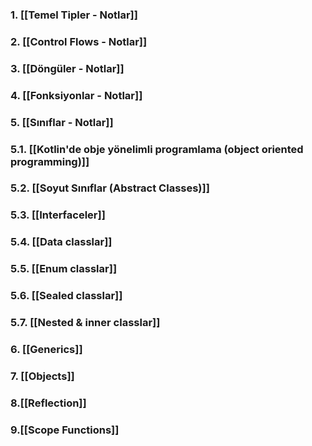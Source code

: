 ### 1. [[Temel Tipler - Notlar]]
### 2. [[Control Flows - Notlar]]
### 3. [[Döngüler - Notlar]]
### 4. [[Fonksiyonlar - Notlar]]
### 5. [[Sınıflar - Notlar]]
### 5.1. [[Kotlin'de obje yönelimli programlama (object oriented programming)]]
### 5.2. [[Soyut Sınıflar (Abstract Classes)]]
### 5.3. [[Interfaceler]]
### 5.4. [[Data classlar]]
### 5.5. [[Enum classlar]]
### 5.6. [[Sealed classlar]]
### 5.7. [[Nested & inner classlar]]
### 6. [[Generics]]
### 7. [[Objects]]
### 8.[[Reflection]]
### 9.[[Scope Functions]]